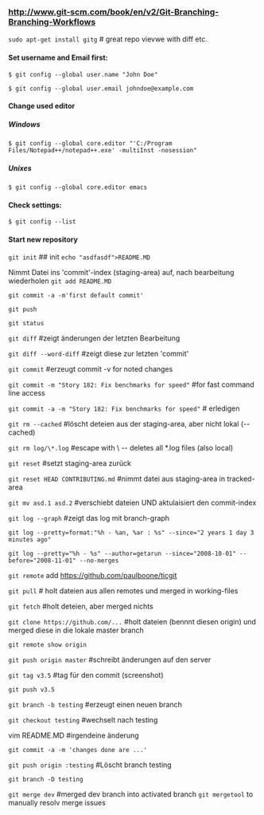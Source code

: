 ### http://www.git-scm.com/book/en/v2/Git-Branching-Branching-Workflows 
``sudo apt-get install gitg``   # great repo vievwe with diff etc.

#### Set username and Email first:
``$ git config --global user.name "John Doe"``

``$ git config --global user.email johndoe@example.com``

####  Change used editor
##### Windows
`` $ git config --global core.editor "'C:/Program Files/Notepad++/notepad++.exe' -multiInst -nosession" ``
##### Unixes
``$ git config --global core.editor emacs``

#### Check settings:
``$ git config --list``
#### Start new repository
``git init``   ## init
``echo "asdfasdf">README.MD``

Nimmt Datei ins 'commit'-index (staging-area) auf, nach bearbeitung wiederholen
``git add README.MD``

``git commit -a -m'first default commit' ``

``git push``





``git status``

``git diff``	#zeigt änderungen der letzten Bearbeitung 

``git diff --word-diff``	#zeigt diese zur letzten 'commit'


``git commit`` 	#erzeugt commit -v for noted changes

``git commit -m "Story 182: Fix benchmarks for speed"`` #for fast command line access

``git commit -a -m "Story 182: Fix benchmarks for speed"`` # erledigen



``git rm --cached``   #löscht deteien aus der staging-area, aber nicht lokal (--cached)

``git rm log/\*.log`` #escape with \ -- deletes all *.log files (also local)

``git reset``   	#setzt staging-area zurück

``git reset HEAD CONTRIBUTING.md``	#nimmt datei aus staging-area in tracked-area


``git mv asd.1 asd.2`` #verschiebt dateien UND aktulaisiert den commit-index

``git log --graph``		#zeigt das log mit branch-graph

``git log --pretty=format:"%h - %an, %ar : %s" --since="2 years 1 day 3 minutes ago"``

``git log --pretty="%h - %s" --author=getarun --since="2008-10-01" --before="2008-11-01" --no-merges``


``git remote`` add https://github.com/paulboone/ticgit

``git pull``		# holt dateien aus allen remotes und merged in working-files

``git fetch``	#holt deteien, aber merged nichts

``git clone https://github.com/...``	#holt dateien (bennnt diesen origin) und merged diese in die lokale  master branch

``git remote show origin``




``git push origin master``	#schreibt änderungen auf den server

``git tag v3.5``  	#tag für den commit (screenshot)

``git push v3.5``



``git branch -b testing``	#erzeugt einen neuen branch

``git checkout testing``	#wechselt nach testing

vim README.MD	#irgendeine änderung

``git commit -a -m 'changes done are ...'``



``git push origin :testing``  #Löscht branch testing

``git branch -D testing``

``git merge dev`` #merged dev branch into activated branch
``git mergetool`` to manually resolv merge issues
